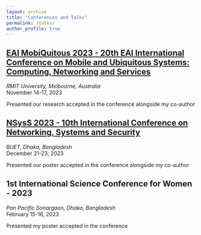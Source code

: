 ```yaml
---
layout: archive
title: "Conferences and Talks"
permalink: /talks/
author_profile: true
---
```


## [EAI MobiQuitous 2023 - 20th EAI International Conference on Mobile and Ubiquitous Systems: Computing, Networking and Services](https://mobiquitous.eai-conferences.org/2023/)
*RMIT University, Melbourne, Australia* \
November 14-17, 2023

Presented our research accepted in the conference alongside my co-author


## [NSysS 2023 - 10th International Conference on Networking, Systems and Security](https://cse.buet.ac.bd/nsyss2023/)
*BUET, Dhaka, Bangladesh* \
December 21-23, 2023

Presented our poster accepted in the conference alongside my co-author


## 1st International Science Conference for Women - 2023
*Pan Pacific Sonargaon, Dhaka, Bangladesh* \
February 15-16, 2023

Presented my poster accepted in the conference